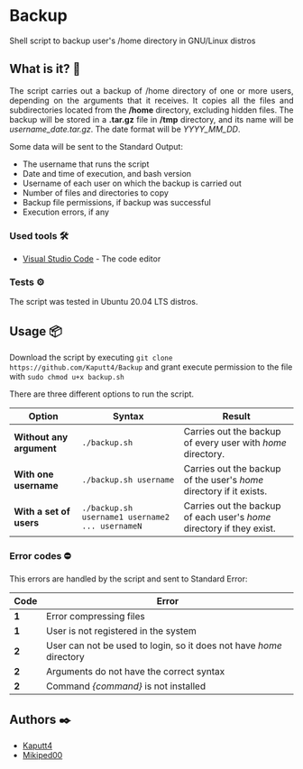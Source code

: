 # Backup
Shell script to backup user's /home directory in GNU/Linux distros

## What is it? 📖
<p align="justify">The script carries out a backup of /home directory of one or more users, depending on the arguments that it receives. It copies all the files and subdirectories located from the <b>/home</b> directory, excluding hidden files. The backup will be stored in a <b>.tar.gz</b> file in <b>/tmp</b> directory, and its name will be <i>username_date.tar.gz</i>. The date format will be <i>YYYY_MM_DD</i>.</p>
<p align="justify">Some data will be sent to the Standard Output:</p>

* The username that runs the script
* Date and time of execution, and bash version
* Username of each user on which the backup is carried out
* Number of files and directories to copy
* Backup file permissions, if backup was successful
* Execution errors, if any

### Used tools 🛠️
* [Visual Studio Code](https://code.visualstudio.com/) - The code editor

### Tests ⚙️
<p align="justify">The script was tested in Ubuntu 20.04 LTS distros.</p>

## Usage 📦
Download the script by executing `git clone https://github.com/Kaputt4/Backup` and grant execute permission to the file with `sudo chmod u+x backup.sh`

There are three different options to run the script.

Option | Syntax | Result
------------ | ------------- | -------------
<b>Without any argument</b> | `./backup.sh` | Carries out the backup of every user with <i>home</i> directory.
<b>With one username</b> | `./backup.sh username` | Carries out the backup of the user's <i>home</i> directory if it exists.
<b>With a set of users</b> | `./backup.sh username1 username2 ... usernameN` | Carries out the backup of each user's <i>home</i> directory if they exist.

### Error codes ⛔
<p align="justify">This errors are handled by the script and sent to Standard Error:</p>

Code | Error
---- | -------------
<b>1</b> | Error compressing files
<b>1</b> | User is not registered in the system
<b>2</b> | User can not be used to login, so it does not have <i>home </i> directory
<b>2</b> | Arguments do not have the correct syntax
<b>2</b> | Command <i>{command}</i> is not installed

## Authors ✒️
* [Kaputt4](https://github.com/Kaputt4)
* [Mikiped00](https://github.com/Mikiped00)

